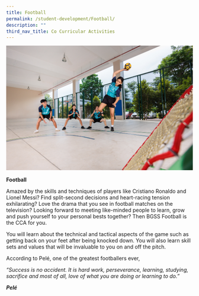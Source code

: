 ```yaml
---
title: Football
permalink: /student-development/Football/
description: ""
third_nav_title: Co Curricular Activities
---
```

![](/images/student%20link.jpg)

**Football**

Amazed by the skills and techniques of players like Cristiano Ronaldo and Lionel Messi? Find split-second decisions and heart-racing tension exhilarating? Love the drama that you see in football matches on the television? Looking forward to meeting like-minded people to learn, grow and push yourself to your personal bests together? Then BGSS Football is the CCA for you.

You will learn about the technical and tactical aspects of the game such as getting back on your feet after being knocked down. You will also learn skill sets and values that will be invaluable to you on and off the pitch.

According to Pelé, one of the greatest footballers ever,

*“Success is no accident. It is hard work, perseverance, learning, studying, sacrifice and most of all, love of what you are doing or learning to do.”*

***Pelé***